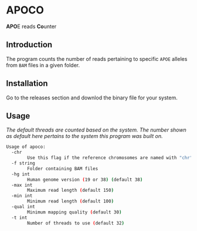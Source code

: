 # APOCO #

**APO**E reads **Co**unter

## Introduction ##

The program counts the number of reads pertaining to specific `APOE` alleles from `BAM` files in a given folder.

## Installation ##

Go to the releases section and downlod the binary file for your system.

## Usage ##

*The default threads are counted based on the system. The number shown as default here pertains to the system this program was built on.*

```bash
Usage of apoco:
  -chr
        Use this flag if the reference chromosomes are named with "chr" in the names (e.g. chr1, chr2, chrX, etc.)
  -f string
        Folder containing BAM files
  -hg int
        Human genome version (19 or 38) (default 38)
  -max int
        Maximum read length (default 150)
  -min int
        Minimum read length (default 100)
  -qual int
        Minimum mapping quality (default 30)
  -t int
        Number of threads to use (default 32)
```